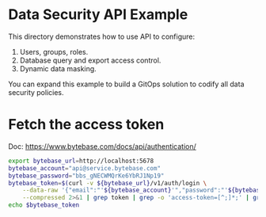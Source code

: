 # Data Security API Example

This directory demonstrates how to use API to configure:

1. Users, groups, roles.
1. Database query and export access control.
1. Dynamic data masking.

You can expand this example to build a GitOps solution to codify all data security policies.

# Fetch the access token

Doc: https://www.bytebase.com/docs/api/authentication/

```bash
export bytebase_url=http://localhost:5678
bytebase_account="api@service.bytebase.com"
bytebase_password="bbs_gNECWMQrKe6YbRJ1Np19"
bytebase_token=$(curl -v ${bytebase_url}/v1/auth/login \
    --data-raw '{"email":"'${bytebase_account}'","password":"'${bytebase_password}'","web":true}' \
    --compressed 2>&1 | grep token | grep -o 'access-token=[^;]*;' | grep -o '[^;]*' | sed 's/access-token=//g; s/;//g')
echo $bytebase_token
```
